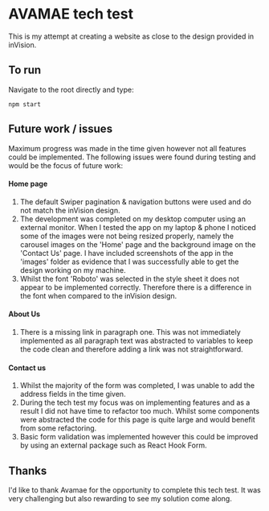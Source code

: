 # AVAMAE tech test

This is my attempt at creating a website as close to the design provided in inVision.

## To run

Navigate to the root directly and type:

```
npm start
```

## Future work / issues

Maximum progress was made in the time given however not all features could be implemented. The following issues were found during testing and would be the focus of future work:

#### Home page

1. The default Swiper pagination & navigation buttons were used and do not match the inVision design.
2. The development was completed on my desktop computer using an external monitor. When I tested the app on my laptop & phone I noticed some of the images were not being resized properly, namely the carousel images on the 'Home' page and the background image on the 'Contact Us' page. I have included screenshots of the app in the 'images' folder as evidence that I was successfully able to get the design working on my machine.
3. Whilst the font 'Roboto' was selected in the style sheet it does not appear to be implemented correctly. Therefore there is a difference in the font when compared to the inVision design.

#### About Us
1. There is a missing link in paragraph one. This was not immediately implemented as all paragraph text was abstracted to variables to keep the code clean and therefore adding a link was not straightforward.

#### Contact us
1. Whilst the majority of the form was completed, I was unable to add the address fields in the time given.
2. During the tech test my focus was on implementing features and as a result I did not have time to refactor too much. Whilst some components were abstracted the code for this page is quite large and would benefit from some refactoring.
3. Basic form validation was implemented however this could be improved by using an external package such as React Hook Form.

## Thanks

I'd like to thank Avamae for the opportunity to complete this tech test. It was very challenging but also rewarding to see my solution come along.
